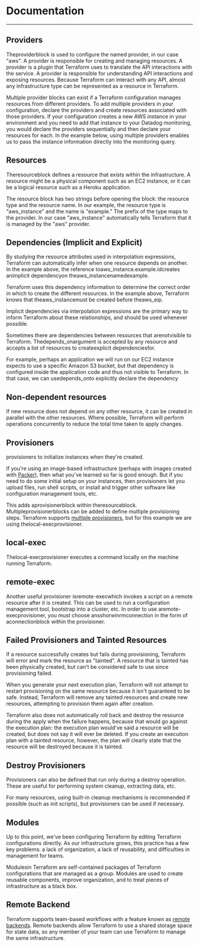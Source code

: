 # Documentation

---

## Providers

Theproviderblock is used to configure the named provider, in our case "aws". A provider is responsible for creating and managing resources. A provider is a plugin that Terraform uses to translate the API interactions with the service. A provider is responsible for understanding API interactions and exposing resources. Because Terraform can interact with any API, almost any infrastructure type can be represented as a resource in Terraform.

Multiple provider blocks can exist if a Terraform configuration manages resources from different providers. To add multiple providers in your configuration, declare the providers and create resources associated with those providers. If your configuration creates a new AWS instance in your environment and you need to add that instance to your Datadog monitoring, you would declare the providers sequentially and then declare your resources for each. In the example below, using multiple providers enables us to pass the instance information directly into the monitoring query.

## Resources

Theresourceblock defines a resource that exists within the infrastructure. A resource might be a physical component such as an EC2 instance, or it can be a logical resource such as a Heroku application.

The resource block has two strings before opening the block: the resource type and the resource name. In our example, the resource type is "aws_instance" and the name is "example." The prefix of the type maps to the provider. In our case "aws_instance" automatically tells Terraform that it is managed by the "aws" provider.

## Dependencies (Implicit and Explicit)

By studying the resource attributes used in interpolation expressions, Terraform can automatically infer when one resource depends on another. In the example above, the reference toaws_instance.example.idcreates animplicit dependencyon theaws_instancenamedexample.

Terraform uses this dependency information to determine the correct order in which to create the different resources. In the example above, Terraform knows that theaws_instancemust be created before theaws_eip.

Implicit dependencies via interpolation expressions are the primary way to inform Terraform about these relationships, and should be used whenever possible.

Sometimes there are dependencies between resources that arenotvisible to Terraform. Thedepends_onargument is accepted by any resource and accepts a list of resources to createexplicit dependenciesfor.

For example, perhaps an application we will run on our EC2 instance expects to use a specific Amazon S3 bucket, but that dependency is configured inside the application code and thus not visible to Terraform. In that case, we can usedepends_onto explicitly declare the dependency

## Non-dependent resources

If new resource does not depend on any other resource, it can be created in parallel with the other resources. Where possible, Terraform will perform operations concurrently to reduce the total time taken to apply changes.

## Provisioners

provisioners to initialize instances when they're created.

If you're using an image-based infrastructure (perhaps with images created with [Packer](https://www.packer.io/)), then what you've learned so far is good enough. But if you need to do some initial setup on your instances, then provisioners let you upload files, run shell scripts, or install and trigger other software like configuration management tools, etc.

This adds aprovisionerblock within theresourceblock. Multipleprovisionerblocks can be added to define multiple provisioning steps. Terraform supports [multiple provisioners](https://www.terraform.io/docs/provisioners/index.html), but for this example we are using thelocal-execprovisioner.

## local-exec

Thelocal-execprovisioner executes a command locally on the machine running Terraform.

## remote-exec

Another useful provisioner isremote-execwhich invokes a script on a remote resource after it is created. This can be used to run a configuration management tool, bootstrap into a cluster, etc. In order to use aremote-execprovisioner, you must choose ansshorwinrmconnection in the form of aconnectionblock within the provisioner.

## Failed Provisioners and Tainted Resources

If a resource successfully creates but fails during provisioning, Terraform will error and mark the resource as "tainted". A resource that is tainted has been physically created, but can't be considered safe to use since provisioning failed.

When you generate your next execution plan, Terraform will not attempt to restart provisioning on the same resource because it isn't guaranteed to be safe. Instead, Terraform will remove any tainted resources and create new resources, attempting to provision them again after creation.

Terraform also does not automatically roll back and destroy the resource during the apply when the failure happens, because that would go against the execution plan: the execution plan would've said a resource will be created, but does not say it will ever be deleted. If you create an execution plan with a tainted resource, however, the plan will clearly state that the resource will be destroyed because it is tainted.

## Destroy Provisioners

Provisioners can also be defined that run only during a destroy operation. These are useful for performing system cleanup, extracting data, etc.

For many resources, using built-in cleanup mechanisms is recommended if possible (such as init scripts), but provisioners can be used if necessary.

## Modules

Up to this point, we've been configuring Terraform by editing Terraform configurations directly. As our infrastructure grows, this practice has a few key problems: a lack of organization, a lack of reusability, and difficulties in management for teams.

Modulesin Terraform are self-contained packages of Terraform configurations that are managed as a group. Modules are used to create reusable components, improve organization, and to treat pieces of infrastructure as a black box.

## Remote Backend

Terraform supports team-based workflows with a feature known as [remote backends](https://www.terraform.io/docs/backends/index.html). Remote backends allow Terraform to use a shared storage space for state data, so any member of your team can use Terraform to manage the same infrastructure.
